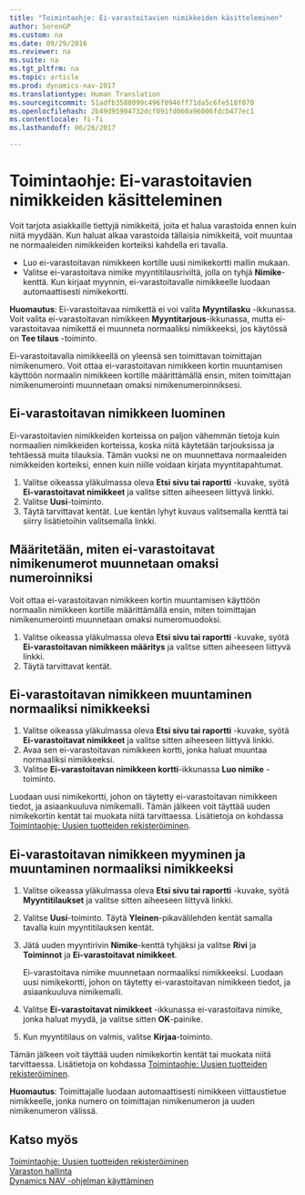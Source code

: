 ```yaml
---
title: "Toimintaohje: Ei-varastoitavien nimikkeiden käsitteleminen"
author: SorenGP
ms.custom: na
ms.date: 09/29/2016
ms.reviewer: na
ms.suite: na
ms.tgt_pltfrm: na
ms.topic: article
ms.prod: dynamics-nav-2017
ms.translationtype: Human Translation
ms.sourcegitcommit: 51adfb3588099c496f0946ff71da5c6fe518f070
ms.openlocfilehash: 2b49d95904732dcf091fd060a96006fdcb477ec1
ms.contentlocale: fi-fi
ms.lasthandoff: 06/26/2017

---
```


# <a name="how-to-work-with-nonstock-items"></a>Toimintaohje: Ei-varastoitavien nimikkeiden käsitteleminen
Voit tarjota asiakkaille tiettyjä nimikkeitä, joita et halua varastoida ennen kuin niitä myydään. Kun haluat alkaa varastoida tällaisia nimikkeitä, voit muuntaa ne normaaleiden nimikkeiden korteiksi kahdella eri tavalla.

- Luo ei-varastoitavan nimikkeen kortille uusi nimikekortti mallin mukaan.
- Valitse ei-varastoitava nimike myyntitilausriviltä, jolla on tyhjä **Nimike**-kenttä. Kun kirjaat myynnin, ei-varastoitavalle nimikkeelle luodaan automaattisesti nimikekortti.

**Huomautus**: Ei-varastoitavaa nimikettä ei voi valita **Myyntilasku** -ikkunassa. Voit valita ei-varastoitavan nimikkeen **Myyntitarjous**-ikkunassa, mutta ei-varastoitavaa nimikettä ei muunneta normaaliksi nimikkeeksi, jos käytössä on **Tee tilaus** -toiminto.

Ei-varastoitavalla nimikkeellä on yleensä sen toimittavan toimittajan nimikenumero. Voit ottaa ei-varastoitavan nimikkeen kortin muuntamisen käyttöön normaalin nimikkeen kortille määrittämällä ensin, miten toimittajan nimikenumerointi muunnetaan omaksi nimikenumeroinniksesi.   

## <a name="to-create-a-nonstock-item"></a>Ei-varastoitavan nimikkeen luominen
Ei-varastoitavien nimikkeiden korteissa on paljon vähemmän tietoja kuin normaalien nimikkeiden korteissa, koska niitä käytetään tarjouksissa ja tehtäessä muita tilauksia. Tämän vuoksi ne on muunnettava normaaleiden nimikkeiden korteiksi, ennen kuin niille voidaan kirjata myyntitapahtumat.

1. Valitse oikeassa yläkulmassa oleva **Etsi sivu tai raportti** -kuvake, syötä **Ei-varastoitavat nimikkeet** ja valitse sitten aiheeseen liittyvä linkki.
2. Valitse **Uusi**-toiminto.
2. Täytä tarvittavat kentät. Lue kentän lyhyt kuvaus valitsemalla kenttä tai siirry lisätietoihin valitsemalla linkki.

## <a name="to-set-up-how-nonstock-item-numbers-are-converted-to-your-own-numbering"></a>Määritetään, miten ei-varastoitavat nimikenumerot muunnetaan omaksi numeroinniksi  
Voit ottaa ei-varastoitavan nimikkeen kortin muuntamisen käyttöön normaalin nimikkeen kortille määrittämällä ensin, miten toimittajan nimikenumerointi muunnetaan omaksi numeromuodoksi.

1. Valitse oikeassa yläkulmassa oleva **Etsi sivu tai raportti** -kuvake, syötä **Ei-varastoitavan nimikkeen määritys** ja valitse sitten aiheeseen liittyvä linkki.
2. Täytä tarvittavat kentät.

## <a name="to-convert-a-nonstock-item-to-a-normal-item"></a>Ei-varastoitavan nimikkeen muuntaminen normaaliksi nimikkeeksi
1. Valitse oikeassa yläkulmassa oleva **Etsi sivu tai raportti** -kuvake, syötä **Ei-varastoitavat nimikkeet** ja valitse sitten aiheeseen liittyvä linkki.
2. Avaa sen ei-varastoitavan nimikkeen kortti, jonka haluat muuntaa normaaliksi nimikkeeksi.
3. Valitse **Ei-varastoitavan nimikkeen kortti**-ikkunassa **Luo nimike** -toiminto.

Luodaan uusi nimikekortti, johon on täytetty ei-varastoitavan nimikkeen tiedot, ja asiaankuuluva nimikemalli. Tämän jälkeen voit täyttää uuden nimikekortin kentät tai muokata niitä tarvittaessa. Lisätietoja on kohdassa [Toimintaohje: Uusien tuotteiden rekisteröiminen](inventory-how-register-new-products.md).

## <a name="to-sell-a-nonstock-item-and-convert-it-to-a-normal-item"></a>Ei-varastoitavan nimikkeen myyminen ja muuntaminen normaaliksi nimikkeeksi
1. Valitse oikeassa yläkulmassa oleva **Etsi sivu tai raportti** -kuvake, syötä **Myyntitilaukset** ja valitse sitten aiheeseen liittyvä linkki.
2. Valitse **Uusi**-toiminto. Täytä **Yleinen**-pikavälilehden kentät samalla tavalla kuin myyntitilauksen kentät.
3. Jätä uuden myyntirivin **Nimike**-kenttä tyhjäksi ja valitse **Rivi** ja **Toiminnot** ja **Ei-varastoitavat nimikkeet**.

    Ei-varastoitava nimike muunnetaan normaaliksi nimikkeeksi. Luodaan uusi nimikekortti, johon on täytetty ei-varastoitavan nimikkeen tiedot, ja asiaankuuluva nimikemalli.
4. Valitse **Ei-varastoitavat nimikkeet** -ikkunassa ei-varastoitava nimike, jonka haluat myydä, ja valitse sitten **OK**-painike.
5. Kun myyntitilaus on valmis, valitse **Kirjaa**-toiminto.

Tämän jälkeen voit täyttää uuden nimikekortin kentät tai muokata niitä tarvittaessa. Lisätietoja on kohdassa [Toimintaohje: Uusien tuotteiden rekisteröiminen](inventory-how-register-new-products.md).

**Huomautus**: Toimittajalle luodaan automaattisesti nimikkeen viittaustietue nimikkeelle, jonka numero on toimittajan nimikenumeron ja uuden nimikenumeron välissä.

## <a name="see-also"></a>Katso myös
[Toimintaohje: Uusien tuotteiden rekisteröiminen](inventory-how-register-new-products.md)  
[Varaston hallinta](inventory-manage-inventory.md)  
[Dynamics NAV -ohjelman käyttäminen](ui-work-product.md)

